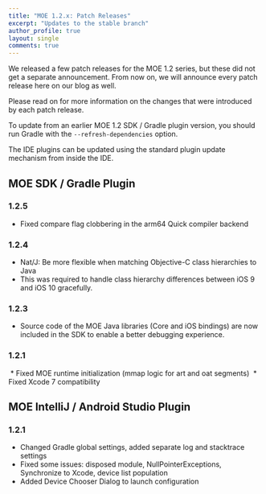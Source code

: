 ```yaml
---
title: "MOE 1.2.x: Patch Releases"
excerpt: "Updates to the stable branch"
author_profile: true
layout: single
comments: true
---
```


We released a few patch releases for the MOE 1.2 series, but these did not get a separate announcement. From now on, we will announce every patch release here on our blog as well.

Please read on for more information on the changes that were introduced by each patch release.

To update from an earlier MOE 1.2 SDK / Gradle plugin version, you should run Gradle with the ``--refresh-dependencies`` option.

The IDE plugins can be updated using the standard plugin update mechanism from inside the IDE.

## MOE SDK / Gradle Plugin

### 1.2.5

 * Fixed compare flag clobbering in the arm64 Quick compiler backend

### 1.2.4

 * Nat/J: Be more flexible when matching Objective-C class hierarchies to Java
  * This was required to handle class hierarchy differences between iOS 9 and iOS 10 gracefully.

### 1.2.3

 * Source code of the MOE Java libraries (Core and iOS bindings) are now included in the SDK to enable a better debugging experience.

### 1.2.1

 * Fixed MOE runtime initialization (mmap logic for art and oat segments)
 * Fixed Xcode 7 compatibility

## MOE IntelliJ / Android Studio Plugin

### 1.2.1

* Changed Gradle global settings, added separate log and stacktrace settings
* Fixed some issues: disposed module, NullPointerExceptions, Synchronize to Xcode, device list population
* Added Device Chooser Dialog to launch configuration
